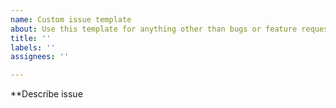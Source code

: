 ```yaml
---
name: Custom issue template
about: Use this template for anything other than bugs or feature requests
title: ''
labels: ''
assignees: ''

---
```


**Describe issue
